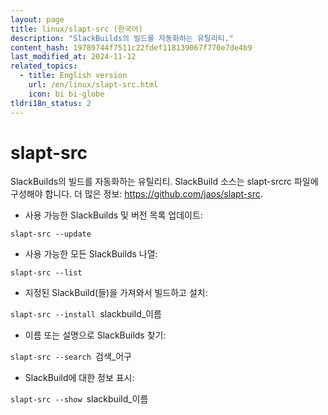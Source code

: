 ```yaml
---
layout: page
title: linux/slapt-src (한국어)
description: "SlackBuilds의 빌드를 자동화하는 유틸리티."
content_hash: 19789744f7511c22fdef118139067f770e7de4b9
last_modified_at: 2024-11-12
related_topics:
  - title: English version
    url: /en/linux/slapt-src.html
    icon: bi bi-globe
tldri18n_status: 2
---
```

# slapt-src

SlackBuilds의 빌드를 자동화하는 유틸리티.
SlackBuild 소스는 slapt-srcrc 파일에 구성해야 합니다.
더 많은 정보: <https://github.com/jaos/slapt-src>.

- 사용 가능한 SlackBuilds 및 버전 목록 업데이트:

`slapt-src --update`

- 사용 가능한 모든 SlackBuilds 나열:

`slapt-src --list`

- 지정된 SlackBuild(들)을 가져와서 빌드하고 설치:

`slapt-src --install `<span class="tldr-var badge badge-pill bg-dark-lm bg-white-dm text-white-lm text-dark-dm font-weight-bold">slackbuild_이름</span>

- 이름 또는 설명으로 SlackBuilds 찾기:

`slapt-src --search `<span class="tldr-var badge badge-pill bg-dark-lm bg-white-dm text-white-lm text-dark-dm font-weight-bold">검색_어구</span>

- SlackBuild에 대한 정보 표시:

`slapt-src --show `<span class="tldr-var badge badge-pill bg-dark-lm bg-white-dm text-white-lm text-dark-dm font-weight-bold">slackbuild_이름</span>
